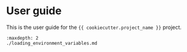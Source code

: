 # User guide

This is the user guide for the `{{ cookiecutter.project_name }}` project.

```{toctree}
:maxdepth: 2
./loading_environment_variables.md
```
